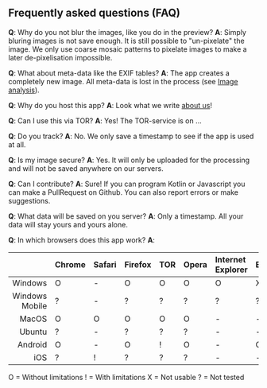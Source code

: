 ## Frequently asked questions (FAQ)
**Q**: Why do you not blur the images, like you do in the preview?
**A**: Simply bluring images is not save enough. It is still possible to "un-pixelate" the image. We only use coarse mosaic patterns to pixelate images to make a later de-pixelisation impossible.

**Q**: What about meta-data like the EXIF tables?
**A**: The app creates a completely new image. All meta-data is lost in the process (see [Image analysis](image-analysis?l=en)).

**Q**: Why do you host this app?
**A**: Look what we write [about us](about-us)!

**Q**: Can I use this via TOR?
**A**: Yes! The TOR-service is on ...

**Q**: Do you track?
**A**: No. We only save a timestamp to see if the app is used at all.

**Q**: Is my image secure?
**A**: Yes. It will only be uploaded for the processing and will not be saved anywhere on our servers.

**Q**: Can I contribute?
**A**: Sure! If you can program Kotlin or Javascript you can make a PullRequest on Github. You can also report errors or make suggestions.

**Q**: What data will be saved on you server?
**A**: Only a timestamp. All your data will stay yours and yours alone.

**Q**: In which browsers does this app work?
**A**:

|                | Chrome | Safari | Firefox | TOR | Opera | Internet Explorer | Edge |
|---------------:|:-------|:-------|:--------|:----|:------|:------------------|:-----|
| Windows        | O      | -      | O       | O   | O     | O                 | X    |
| Windows Mobile | ?      | -      | ?       | ?   | ?     | ?                 | ?    |
| MacOS          | O      | O      | O       | O   | O     | -                 | -    |
| Ubuntu         | ?      | -      | ?       | ?   | ?     | -                 | -    |
| Android        | O      | -      | O       | !   | O     | -                 | O    |
| iOS            | ?      | !      | ?       | ?   | ?     | -                 | -    |

O = Without limitations
! = With limitations
X = Not usable
? = Not tested